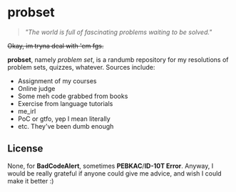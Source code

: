 probset
=======

> *"The world is full of fascinating problems waiting to be solved."*

~~Okay, im tryna deal with 'em fgs.~~

**probset**, namely *problem set*, is a randumb repository for my resolutions of
problem sets, quizzes, whatever. Sources include:
- Assignment of my courses
- Online judge
- Some meh code grabbed from books
- Exercise from language tutorials
- me_irl
- PoC or gtfo, yep I mean literally
- etc. They've been dumb enough

License
-------

None, for **BadCodeAlert**, sometimes **PEBKAC**/**ID-10T Error**. Anyway, I
would be really grateful if anyone could give me advice, and wish I could make
it better :)
